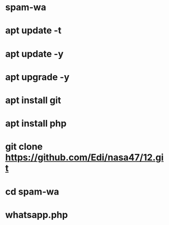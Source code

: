 # spam-wa
# apt update -t 
# apt update -y 
# apt upgrade -y 
# apt install git 
# apt install php 
# git clone https://github.com/Edi/nasa47/12.git 
# cd spam-wa 
# whatsapp.php
